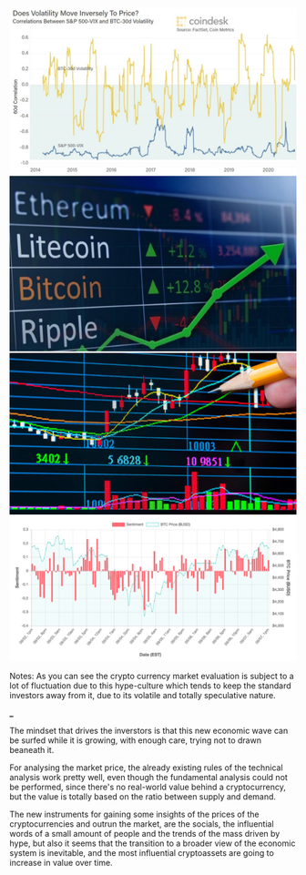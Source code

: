 <div class="r-stack">
    <img src="assets/volatility.jpg" alt="">
    <img src="assets/crypto-investment-1.png" alt="" class="fragment">
    <img src="assets/technical-analysis-2.jpg" alt="" class="fragment">
    <img src="assets/sentiment-analysis.png" alt="" class="fragment">
</div>

Notes:
As you can see the crypto currency market evaluation is subject to a lot of fluctuation due to this hype-culture which tends to keep the standard investors away from it, due to its volatile and totally speculative nature.  

**_**

The mindset that drives the inverstors is that this new economic wave can be surfed while it is growing, with enough care, trying not to drawn beaneath it.  

For analysing the market price, the already existing rules of the technical analysis work pretty well, even though the fundamental analysis could not be performed, since there's no real-world value behind a cryptocurrency, but the value is totally based on the ratio between supply and demand.  

The new instruments for gaining some insights of the prices of the cryptocurrencies and outrun the market, are the socials, the influential words of a small amount of people and the trends of the mass driven by hype, but also it seems that the transition to a broader view of the economic system is inevitable, and the most influential cryptoassets are going to increase in value over time.